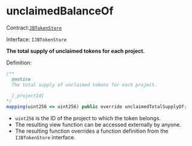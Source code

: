 # unclaimedBalanceOf

Contract:[`JBTokenStore`](../)​‌

Interface: `IJBTokenStore`

**The total supply of unclaimed tokens for each project.**

Definition:

```javascript
/** 
  @notice
  The total supply of unclaimed tokens for each project.

  [_projectId]
*/
mapping(uint256 => uint256) public override unclaimedTotalSupplyOf;
```

* `uint256` is the ID of the project to which the token belongs.
* The resulting view function can be accessed externally by anyone. 
* The resulting function overrides a function definition from the `IJBTokenStore` interface.


